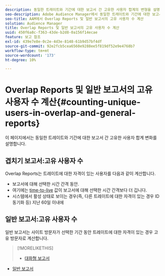 ```yaml
---
description: 동일한 트레이트와 기간에 대한 보고서 간 고유한 사용자 합계의 변형을 설명합니다.
seo-description: Adobe Audience Manager에서 동일한 트레이트와 기간에 대한 보고서 간 고유한 사용자 합계의 변형을 설명합니다
seo-title: AAM에서 Overlap Reports 및 일반 보고서의 고유 사용자 수 계산
solution: Audience Manager
title: Overlap Reports 및 일반 보고서의 고유 사용자 수 계산
uuid: 450f6a8c-f363-43de-b2d8-0a156f14ecae
feature: 보고 참조
exl-id: 439e7e8e-0c2e-4d3e-8148-61b9d57bf4df
source-git-commit: 92e2fcb5cea6560e9288ee5f819df52e9e4768b7
workflow-type: tm+mt
source-wordcount: '173'
ht-degree: 10%

---
```


# Overlap Reports 및 일반 보고서의 고유 사용자 수 계산{#counting-unique-users-in-overlap-and-general-reports}

이 페이지에서는 동일한 트레이트와 기간에 대한 보고서 간 고유한 사용자 합계 변화를 설명합니다.

<!-- 

c_unique_user_counts.xml

 -->

## 겹치기 보고서:고유 사용자 수

Overlap Reports는 트레이트에 대한 자격이 있는 사용자를 다음과 같이 계산합니다.

* 보고서에 대해 선택한 시간 간격 동안.
* 여기에는 [time-to-live](../features/traits/segment-ttl-explained.md) 값이 보고서에 대해 선택한 시간 간격보다 더 깁니다.
* 시스템에서 활성 상태로 보이는 경우(즉, 다른 트레이트에 대한 자격이 있는 경우 ID 동기화 등) 지난 60일 이내에

## 일반 보고서:고유 사용자 수

일반 보고서는 사이트 방문자가 선택한 기간 동안 트레이트에 대한 자격이 있는 경우 고유 방문자로 계산합니다.

>[!MORELIKETHIS]
>
>* [대화형 보고서](../reporting/dynamic-reports/dynamic-reports.md#interactive-and-overlap-reports)
* [일반 보고서](../reporting/general-reports.md#general-reports-overview)

